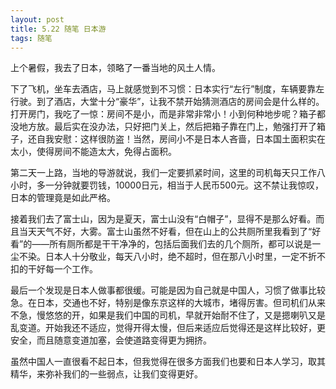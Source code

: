 ```yaml
---
layout: post
title: 5.22 随笔 日本游
tags: 随笔
---
```

上个暑假，我去了日本，领略了一番当地的风土人情。

下了飞机，坐车去酒店，马上就感觉到不习惯：日本实行“左行”制度，车辆要靠左行驶。到了酒店，大堂十分“豪华”，让我不禁开始猜测酒店的房间会是什么样的。打开房门，我吃了一惊：房间不是小，而是非常非常小！小到何种地步呢？箱子都没地方放。最后实在没办法，只好把门关上，然后把箱子靠在门上，勉强打开了箱子，还自我安慰：这样很防盗！当然，房间小不是日本人吝啬，日本国土面积实在太小，使得房间不能造太大，免得占面积。

第二天一上路，当地的导游就说，我们一定要抓紧时间，这里的司机每天只工作八小时，多一分钟就要罚钱，10000日元，相当于人民币500元。这不禁让我惊叹，日本的管理竟是如此严格。

接着我们去了富士山，因为是夏天，富士山没有“白帽子”，显得不是那么好看。而且当天天气不好，大雾。富士山虽然不好看，但在山上的公共厕所里我看到了“好看”的——所有厕所都是干干净净的，包括后面我们去的几个厕所，都可以说是一尘不染。日本人十分敬业，每天八小时，绝不超时，但在那八小时里，一定不折不扣的干好每一个工作。

最后一个发现是日本人做事都很缓。可能是因为自己就是中国人，习惯了做事比较急。在日本，交通也不好，特别是像东京这样的大城市，堵得厉害。但司机们从来不急，慢悠悠的开，如果是我们中国的司机，早就开始耐不住了，又是摁喇叭又是乱变道。开始我还不适应，觉得开得太慢，但后来适应后觉得还是这样比较好，更安全，而且随意变道加塞，会使道路变得更为拥挤。

虽然中国人一直很看不起日本，但我觉得在很多方面我们也要和日本人学习，取其精华，来弥补我们的一些弱点，让我们变得更好。
